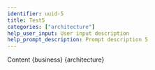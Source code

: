 ```yaml
---
identifier: uuid-5
title: Test5
categories: ["architecture"]
help_user_input: User input description
help_prompt_description: Prompt description 5
---
```

Content {business} {architecture}

